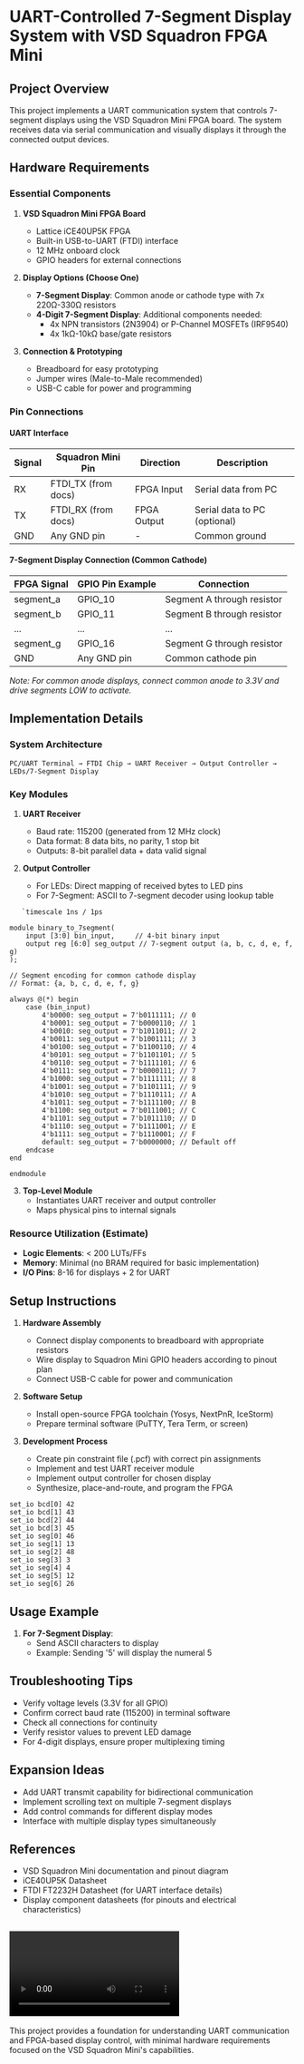 # UART-Controlled 7-Segment Display System with VSD Squadron FPGA Mini

## Project Overview
This project implements a UART communication system that controls  7-segment displays using the VSD Squadron Mini FPGA board. The system receives data via serial communication and visually displays it through the connected output devices.

## Hardware Requirements

### Essential Components
1. **VSD Squadron Mini FPGA Board**
   - Lattice iCE40UP5K FPGA
   - Built-in USB-to-UART (FTDI) interface
   - 12 MHz onboard clock
   - GPIO headers for external connections

2. **Display Options (Choose One)**
   - **7-Segment Display**: Common anode or cathode type with 7x 220Ω-330Ω resistors
   - **4-Digit 7-Segment Display**: Additional components needed:
     - 4x NPN transistors (2N3904) or P-Channel MOSFETs (IRF9540)
     - 4x 1kΩ-10kΩ base/gate resistors

3. **Connection & Prototyping**
   - Breadboard for easy prototyping
   - Jumper wires (Male-to-Male recommended)
   - USB-C cable for power and programming

### Pin Connections

#### UART Interface
| Signal | Squadron Mini Pin | Direction | Description |
|--------|-------------------|-----------|-------------|
| RX     | FTDI_TX (from docs) | FPGA Input | Serial data from PC |
| TX     | FTDI_RX (from docs) | FPGA Output | Serial data to PC (optional) |
| GND    | Any GND pin       | -         | Common ground |


#### 7-Segment Display Connection (Common Cathode)
| FPGA Signal | GPIO Pin Example | Connection |
|-------------|------------------|------------|
| segment_a   | GPIO_10          | Segment A through resistor |
| segment_b   | GPIO_11          | Segment B through resistor |
| ...         | ...              | ... |
| segment_g   | GPIO_16          | Segment G through resistor |
| GND         | Any GND pin      | Common cathode pin |

*Note: For common anode displays, connect common anode to 3.3V and drive segments LOW to activate.*

## Implementation Details

### System Architecture
```
PC/UART Terminal → FTDI Chip → UART Receiver → Output Controller → LEDs/7-Segment Display
```

### Key Modules

1. **UART Receiver**
   - Baud rate: 115200 (generated from 12 MHz clock)
   - Data format: 8 data bits, no parity, 1 stop bit
   - Outputs: 8-bit parallel data + data valid signal

2. **Output Controller**
   - For LEDs: Direct mapping of received bytes to LED pins
   - For 7-Segment: ASCII to 7-segment decoder using lookup table

```
   `timescale 1ns / 1ps

module binary_to_7segment(
    input [3:0] bin_input,     // 4-bit binary input
    output reg [6:0] seg_output // 7-segment output (a, b, c, d, e, f, g)
);

// Segment encoding for common cathode display
// Format: {a, b, c, d, e, f, g}

always @(*) begin
    case (bin_input)
        4'b0000: seg_output = 7'b0111111; // 0
        4'b0001: seg_output = 7'b0000110; // 1
        4'b0010: seg_output = 7'b1011011; // 2
        4'b0011: seg_output = 7'b1001111; // 3
        4'b0100: seg_output = 7'b1100110; // 4
        4'b0101: seg_output = 7'b1101101; // 5
        4'b0110: seg_output = 7'b1111101; // 6
        4'b0111: seg_output = 7'b0000111; // 7
        4'b1000: seg_output = 7'b1111111; // 8
        4'b1001: seg_output = 7'b1101111; // 9
        4'b1010: seg_output = 7'b1110111; // A
        4'b1011: seg_output = 7'b1111100; // B
        4'b1100: seg_output = 7'b0111001; // C
        4'b1101: seg_output = 7'b1011110; // D
        4'b1110: seg_output = 7'b1111001; // E
        4'b1111: seg_output = 7'b1110001; // F
        default: seg_output = 7'b0000000; // Default off
    endcase
end

endmodule
```

3. **Top-Level Module**
   - Instantiates UART receiver and output controller
   - Maps physical pins to internal signals
  
   

### Resource Utilization (Estimate)
- **Logic Elements**: < 200 LUTs/FFs
- **Memory**: Minimal (no BRAM required for basic implementation)
- **I/O Pins**: 8-16 for displays + 2 for UART

## Setup Instructions

1. **Hardware Assembly**
   - Connect display components to breadboard with appropriate resistors
   - Wire display to Squadron Mini GPIO headers according to pinout plan
   - Connect USB-C cable for power and communication

2. **Software Setup**
   - Install open-source FPGA toolchain (Yosys, NextPnR, IceStorm)
   - Prepare terminal software (PuTTY, Tera Term, or screen)

3. **Development Process**
   - Create pin constraint file (.pcf) with correct pin assignments
   - Implement and test UART receiver module
   - Implement output controller for chosen display
   - Synthesize, place-and-route, and program the FPGA
```
set_io bcd[0] 42
set_io bcd[1] 43
set_io bcd[2] 44
set_io bcd[3] 45
set_io seg[0] 46
set_io seg[1] 13
set_io seg[2] 48
set_io seg[3] 3
set_io seg[4] 4
set_io seg[5] 12
set_io seg[6] 26
```

## Usage Example

1. **For 7-Segment Display**:
   - Send ASCII characters to display
   - Example: Sending '5' will display the numeral 5

## Troubleshooting Tips

- Verify voltage levels (3.3V for all GPIO)
- Confirm correct baud rate (115200) in terminal software
- Check all connections for continuity
- Verify resistor values to prevent LED damage
- For 4-digit displays, ensure proper multiplexing timing

## Expansion Ideas

- Add UART transmit capability for bidirectional communication
- Implement scrolling text on multiple 7-segment displays
- Add control commands for different display modes
- Interface with multiple display types simultaneously

## References

- VSD Squadron Mini documentation and pinout diagram
- iCE40UP5K Datasheet
- FTDI FT2232H Datasheet (for UART interface details)
- Display component datasheets (for pinouts and electrical characteristics)

## ![Recording](https://github.com/XcentricCoder/VSDSquadron_FM/blob/main/display_recording.mp4)

This project provides a foundation for understanding UART communication and FPGA-based display control, with minimal hardware requirements focused on the VSD Squadron Mini's capabilities.
